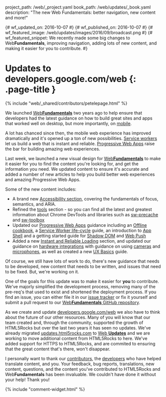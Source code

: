 project_path: /web/_project.yaml
book_path: /web/updates/_book.yaml
description: "The new Web Fundamentals: better navigation, new content and more!"

{# wf_updated_on: 2016-10-07 #}
{# wf_published_on: 2016-10-07 #}
{# wf_featured_image: /web/updates/images/2016/09/broadcast.png #}
{# wf_featured_snippet: We recently made some big changes to Web<b>Fundamentals</b>, improving navigation, adding lots of new content, and making it easier for you to contribute. #}

# Updates to developers.google.com/web {: .page-title }

{% include "web/_shared/contributors/petelepage.html" %}

We launched [Web**Fundamentals**](/web/fundamentals/) two years ago to help
ensure that developers had the latest guidance on how to build great sites and 
apps that worked well on desktop, but more importantly, on
[mobile](https://webmasters.googleblog.com/2014/11/helping-users-find-mobile-friendly-pages.html). 

A lot has chanced since then, the mobile web experience
has improved dramatically and it's opened up a ton of new possibilities. 
[Service workers](/web/fundamentals/getting-started/primers/service-workers)
let us build a web that is instant and reliable.
[Progressive Web Apps](/web/progressive-web-apps/) raise the bar for building
amazing web experiences. 

Last week, we launched a new visual design for [Web**Fundamentals**](/web/fundamentals/)
to make it easier for you to find the content you're looking for, and get the
information you need. We updated content to ensure it's accurate and
added a number of new articles to help you build better web experiences and
amazing Progressive Web Apps. 

Some of the new content includes:

* A brand new [Accessibility section](/web/fundamentals/accessibility/),
  covering the fundamentals of focus, semantics, and ARIA.
* Refined the [tools](/web/tools/) section - so you can 
  find all the latest and greatest information about Chrome DevTools and 
  libraries such as [sw-precache](/web/tools/service-worker-libraries/#service-worker-precache) 
  and [sw-toolbox](/web/tools/service-worker-libraries/#service-worker-toolbox)
* Updated our [Progressive Web Apps](/web/progressive-web-apps/) 
  guidance including an [Offline cookbook](/web/fundamentals/instant-and-offline/offline-cookbook/), 
  a [Service Worker life-cycle](/web/fundamentals/instant-and-offline/service-worker/lifecycle) guide,
  an introduction to [App Shell](/web/fundamentals/architecture/app-shell) and a
  getting started guide for [Shadow DOM](/web/fundamentals/getting-started/primers/shadowdom) 
  and [Web Push](/web/fundamentals/engage-and-retain/push-notifications/)
* Added a new [Instant and Reliable Loading](/web/fundamentals/instant-and-offline/) 
  section, and updated our guidance on [hardware integrations](/web/fundamentals/native-hardware/) 
  with guidance on using [cameras](/web/fundamentals/native-hardware/capturing-images/) 
  and [microphones](/web/fundamentals/native-hardware/recording-audio/), 
  as well as created a new [UX Basics](/web/fundamentals/design-and-ui/ux-basics/)
  guide.

Of course, we still have lots of work to do, there's new guidance that needs
to be developed, new content that needs to be written, and issues that need
to be fixed. But, we're working on it.

One of the goals for this update was to make it easier for **you** to
contribute. We've majorly simplified the development process, removing many
of the pre-req's that used to exist and shortened the deployment process. If
you find an issue, you can either file it in our 
[issue tracker](https://github.com/google/WebFundamentals/issues) or fix it
yourself and submit a pull request to our 
[Web**Fundamentals** GitHub repository](https://github.com/google/WebFundamentals/).  

As we create and update [developers.google.com/web](/web/)
we also have to think about the future of our other resources. Many of you will 
know that our team created and, through the community, supported the growth of
HTML5Rocks but over the last two years it has seen no updates. We've already 
migrated [updates.html5rocks.com](https://updates.html5rocks.com) to 
[Web **Updates**](/web/updates/) and we are working to move additional content
from HTML5Rocks to here. We've added support for HTTPS to HTML5Rocks, and
are commited to ensuring that the great content that's there, won't
disappear.

I personally want to thank our 
[contributors](https://github.com/html5rocks/www.html5rocks.com/graphs/contributors),
the [developers](/web/resources/contributors) who have helped translate
content, and you. Your feedback, bug reports, translations, new content,
questions, and the content you've contributed to HTML5Rocks and
Web**Fundamentals** has been invaluable. We couldn't have done it without
your help! Thank you!


{% include "comment-widget.html" %}

